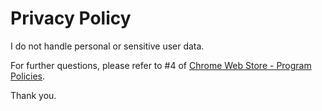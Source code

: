 # Privacy Policy

I do not handle personal or sensitive user data.

For further questions, please refer to #4 of [Chrome Web Store - Program Policies](https://developer.chrome.com/docs/webstore/program-policies/user-data-faq).

Thank you.
